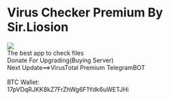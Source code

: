 # Virus Checker Premium By Sir.Liosion
<img src=“http://s10.picofile.com/file/8406675926/photo_2020_08_25_02_03_05.jpg”></br>
The best app to check files</br>
Donate For Upgrading(Buying Server)</br>
Next Update==>VirusTotal Premium TelegramBOT</br>
</br>
BTC Wallet:</br>
17pVDqRJKK8kZ7FrZhWg6F1Ydk6uWETJHi</br>
</br>
